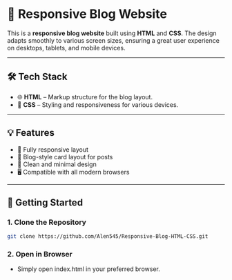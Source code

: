 # 📝 Responsive Blog Website

This is a **responsive blog website** built using **HTML** and **CSS**. The design adapts smoothly to various screen sizes, ensuring a great user experience on desktops, tablets, and mobile devices.

---

## 🛠️ Tech Stack

- 🌐 **HTML** – Markup structure for the blog layout.
- 🎨 **CSS** – Styling and responsiveness for various devices.

---

## 💡 Features

- 📱 Fully responsive layout
- 📰 Blog-style card layout for posts
- 🌙 Clean and minimal design
- 🖥️ Compatible with all modern browsers

---

## 🚀 Getting Started

### 1. Clone the Repository

```bash
git clone https://github.com/Alen545/Responsive-Blog-HTML-CSS.git
```

### 2. Open in Browser
- Simply open index.html in your preferred browser.
